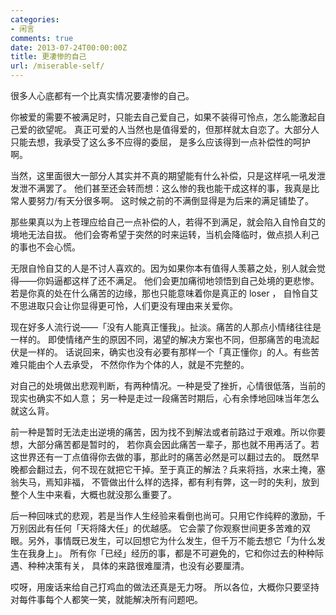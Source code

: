 ```yaml
---
categories:
- 闲言
comments: true
date: 2013-07-24T00:00:00Z
title: 更凄惨的自己
url: /miserable-self/
---
```


很多人心底都有一个比真实情况要凄惨的自己。

你被爱的需要不被满足时，只能去自己爱自己，如果不装得可怜点，怎么能激起自己爱的欲望呢。
真正可爱的人当然也是值得爱的，但那样就太自恋了。大部分人只能去想，我承受了这么多不应得的委屈，
是多么应该得到一点补偿性的呵护啊。

当然，这里面很大一部分人其实并不真的期望能有什么补偿，只是这样吼一吼发泄发泄不满罢了。
他们甚至还会转而想：这么惨的我也能干成这样的事，我真是比常人要努力/有天分很多啊。
这时候之前的不满倒显得是为后来的满足铺垫了。

那些果真以为上苍理应给自己一点补偿的人，若得不到满足，就会陷入自怜自艾的境地无法自拔。
他们会寄希望于突然的时来运转，当机会降临时，做点损人利己的事也不会心慌。

无限自怜自艾的人是不讨人喜欢的。因为如果你本有值得人羡慕之处，别人就会觉得——你妈逼都这样了还不满足。
他们会更加痛彻地领悟到自己处境的更悲惨。若是你真的处在什么痛苦的边缘，那也只能意味着你是真正的 loser ，
自怜自艾不思进取只会让你显得更可怜，人们更没有理由来关爱你。

现在好多人流行说——「没有人能真正懂我」。扯淡。痛苦的人那点小情绪往往是一样的。
即使情绪产生的原因不同，渴望的解决方案也不同，但那痛苦的电流起伏是一样的。
话说回来，确实也没有必要有那样一个「真正懂你」的人。有些苦难只能由个人去承受，
不然你作为个体的人，就是不完整的。

对自己的处境做出悲观判断，有两种情况。一种是受了挫折，心情很低落，当前的现实也确实不如人意；
另一种是走过一段痛苦时期后，心有余悸地回味当年怎么就这么背。

前一种是暂时无法走出逆境的痛苦，因为找不到解法或者前路过于艰难。所以你要想，大部分痛苦都是暂时的，
若你真会因此痛苦一辈子，那也就不用再活了。若这世界还有一丁点值得你去做的事，那此时的痛苦必然是可以翻过去的。
既然早晚都会翻过去，何不现在就把它干掉。至于真正的解法？兵来将挡，水来土掩，塞翁失马，焉知非福，
不管做出什么样的选择，都有利有弊，这一时的失利，放到整个人生中来看，大概也就没那么重要了。

后一种回味式的悲观，若是当作人生经验来看倒也尚可。只用它作纯粹的激励，千万别因此有任何「天将降大任」的优越感。
它会蒙了你观察世间更多苦难的双眼。另外，事情既已发生，可以回想它为什么发生，但千万不能去想它「为什么发生在我身上」。
所有你「已经」经历的事，都是不可避免的，它和你过去的种种际遇、种种决策有关，
具体的来路很难厘清，也没有必要厘清。

哎呀，用废话来给自己打鸡血的做法还真是无力呀。
所以各位，大概你只要坚持对每件事每个人都笑一笑，就能解决所有问题吧。
